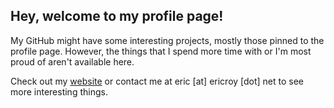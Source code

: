 ## Hey, welcome to my profile page!

My GitHub might have some interesting projects, mostly those pinned to the profile page.
However, the things that I spend more time with or I'm most proud of aren't available here.

Check out my [website](https://ericroy.net) or contact me at eric [at] ericroy [dot] net
to see more interesting things.
